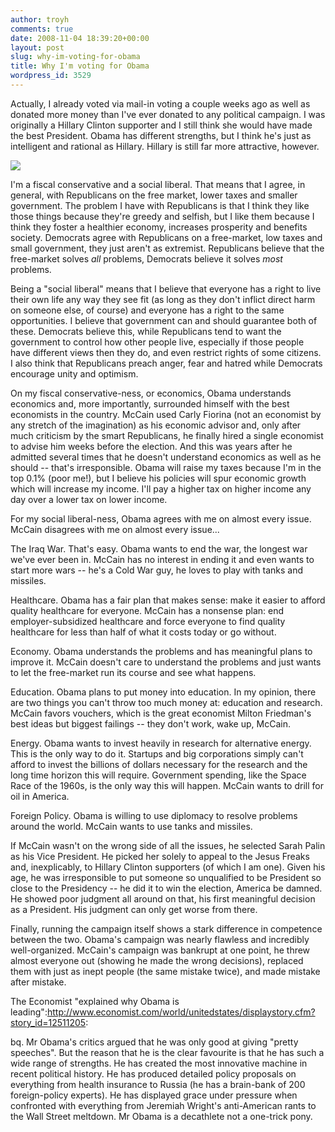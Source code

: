```yaml
---
author: troyh
comments: true
date: 2008-11-04 18:39:20+00:00
layout: post
slug: why-im-voting-for-obama
title: Why I'm voting for Obama
wordpress_id: 3529
---
```


Actually, I already voted via mail-in voting a couple weeks ago as well as donated more money than I've ever donated to any political campaign. I was originally a Hillary Clinton supporter and I still think she would have made the best President. Obama has different strengths, but I think he's just as intelligent and rational as Hillary. Hillary is still far more attractive, however.

[![](http://troyandgay.files.wordpress.com/2008/11/normalcolor1.jpg)](http://troyandgay.files.wordpress.com/2008/11/normalcolor1.jpg)

<!-- more -->

I'm a fiscal conservative and a social liberal. That means that I agree, in general, with Republicans on the free market, lower taxes and smaller government. The problem I have with Republicans is that I think they like those things because they're greedy and selfish, but I like them because I think they foster a healthier economy, increases prosperity and benefits society. Democrats agree with Republicans on a free-market, low taxes and small government, they just aren't as extremist. Republicans believe that the free-market solves _all_ problems, Democrats believe it solves _most_ problems.

Being a "social liberal" means that I believe that everyone has a right to live their own life any way they see fit (as long as they don't inflict direct harm on someone else, of course) and everyone has a right to the same opportunities. I believe that government can and should guarantee both of these. Democrats believe this, while Republicans tend to want the government to control how other people live, especially if those people have different views then they do, and even restrict rights of some citizens. I also think that Republicans preach anger, fear and hatred while Democrats encourage unity and optimism.

On my fiscal conservative-ness, or economics, Obama understands economics and, more  importantly, surrounded himself with the best economists in the country. McCain used Carly Fiorina (not an economist by any stretch of the imagination) as his economic advisor and, only after much criticism by the smart Republicans, he finally hired a single economist to advise him weeks before the election. And this was years after he admitted several times that he doesn't understand economics as well as he should -- that's irresponsible. Obama will raise my taxes because I'm in the top 0.1% (poor me!), but I believe his policies will spur economic growth which will increase my income. I'll pay a higher tax on higher income any day over a lower tax on lower income.

For my social liberal-ness, Obama agrees with me on almost every issue. McCain disagrees with me on almost every issue...

The Iraq War. That's easy. Obama wants to end the war, the longest war we've ever been in. McCain has no interest in ending it and even wants to start more wars -- he's a Cold War guy, he loves to play with tanks and missiles.

Healthcare. Obama has a fair plan that makes sense: make it easier to afford quality healthcare for everyone. McCain has a nonsense plan: end employer-subsidized healthcare and force everyone to find quality healthcare for less than half of what it costs today or go without.

Economy. Obama understands the problems and has meaningful plans to improve it. McCain doesn't care to understand the problems and just wants to let the free-market run its course and see what happens.

Education. Obama plans to put money into education. In my opinion, there are two things you can't throw too much money at: education and research. McCain favors vouchers, which is the great economist Milton Friedman's best ideas but biggest failings -- they don't work, wake up, McCain.

Energy. Obama wants to invest heavily in research for alternative energy. This is the only way to do it. Startups and big corporations simply can't afford to invest the billions of dollars necessary for the research and the long time horizon this will require. Government spending, like the Space Race of the 1960s, is the only way this will happen. McCain wants to drill for oil in America.

Foreign Policy. Obama is willing to use diplomacy to resolve problems around the world. McCain wants to use tanks and missiles.

If McCain wasn't on the wrong side of all the issues, he selected Sarah Palin as his Vice President. He picked her solely to appeal to the Jesus Freaks and, inexplicably, to Hillary Clinton supporters (of which I am one). Given his age, he was irresponsible to put someone so unqualified to be President so close to the Presidency -- he did it to win the election, America be damned. He showed poor judgment all around on that, his first meaningful decision as a President. His judgment can only get worse from there.

Finally, running the campaign itself shows a stark difference in competence between the two. Obama's campaign was nearly flawless and incredibly well-organized. McCain's campaign was bankrupt at one point, he threw almost everyone out (showing he made the wrong decisions), replaced them with just as inept people (the same mistake twice), and made mistake after mistake.

The Economist "explained why Obama  is leading":http://www.economist.com/world/unitedstates/displaystory.cfm?story_id=12511205:

bq. Mr Obama's critics argued that he was only good at giving "pretty speeches". But the reason that he is the clear favourite is that he has such a wide range of strengths. He has created the most innovative machine in recent political history. He has produced detailed policy proposals on everything from health insurance to Russia (he has a brain-bank of 200 foreign-policy experts). He has displayed grace under pressure when confronted with everything from Jeremiah Wright's anti-American rants to the Wall Street meltdown. Mr Obama is a decathlete not a one-trick pony.
